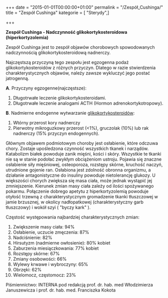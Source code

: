 +++
date = "2015-01-01T00:00:00+01:00"
permalink = "/Zespół_Cushinga/"
title = "Zespół Cushinga"
kategorie = [ "Sterydy",]

+++

**Zespół Cushinga - Nadczynność glikokortykosteroidowa (hiperkortyzolemia)**

Zespół Cushinga jest to zespół objawów chorobowych spowodowanych nadczynnością glikokortykosteroidową nadnerczy.

Najczęstszą przyczyną tego zespołu jest egzogenna podaż glikokortykosteroidów z różnych przyczyn. Dlatego w razie stwierdzenia charakterystycznych objawów, należy zawsze wykluczyć jego postać jatrogenną.

**A**. Przyczyny egzogenne(najczęstsze):

1.  Długotrwałe leczenie glikokortykosteroidami.
2.  Długotrwałe leczenie analogami ACTH (Hormon adrenokortykotropowy).

**B**. Nadmierne endogenne wytwarzanie [glikokortykosteroidów](/atopedia/sterydy "wikilink"):

1.  Wtórny przerost kory nadnerczy
2.  Pierwotny mikroguzkowy przerost (\<1%), gruczolak (10%) lub rak nadnerczy (15% przyczyn endogennych).

Głównym objawem podmiotowym choroby jest osłabienie, które odczuwa chory. Zostaje upośledzona czynność wszystkich tkanek i narządów. Katabolizm białek powoduje zanik mięśni, kości i skóry. Wszystkie te tkanki nie są w stanie podołać zwykłym obciążeniom ustroju. Pojawia się znaczne osłabienie siły mięśniowej, osteoporoza, rozstępy skórne, kruchość naczyń, utrudnione gojenie ran. Osłabiona jest zdolność obronna organizmu, a działanie antagonistyczne do insuliny powoduje nietolerancję glukozy. U większości chorych zwiększa się masa ciała, może jednak wystąpić jej zmniejszenie. Kierunek zmian masy ciała zależy od ilości spożywanego pokarmu. Połączenie dobrego apetytu z hiperkortyzolemią powoduje otyłość trzewną z charakterystycznym gromadzenie tkanki tłuszczowej w jamie brzusznej, w okolicy nadłopatkowej (charakterystyczny garb tłuszczowy) i wokół szyi ( "byczy kark" ).

Częstość występowania najbardziej charakterystycznych zmian:

1.  Zwiększenie masy ciała: 94%
2.  Osłabienie, uczucie zmęczenia: 87%
3.  Nadciśnienie: 82%
4.  Hirsutyzm (nadmierne owłosienie): 80% kobiet
5.  Zaburzenia miesiączkowania: 77% kobiet
6.  Rozstępy skórne: 67%
7.  Zmiany osobowości: 66%
8.  Wylewy krwawe i wybroczyny: 65%
9.  Obrzęki: 62%
10. Wielomocz, częstomocz: 23%

Piśmiennictwo: INTERNA pod redakcją prof. dr. hab. med Włodzimierza Januszewicza i prof. dr. hab. med. Franciszka Kokota
